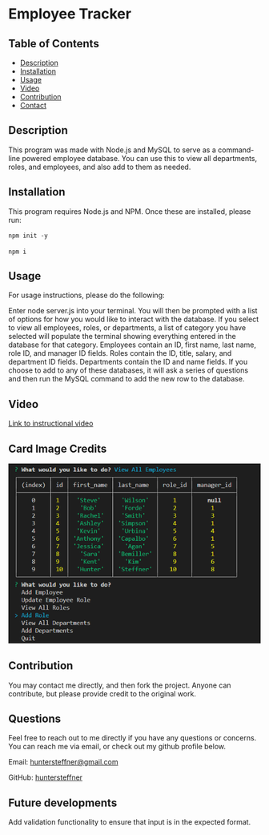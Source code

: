 # Employee Tracker

## Table of Contents

- [Description](#description)
- [Installation](#installation)
- [Usage](#usage)
- [Video](#video)
- [Contribution](#contribution)
- [Contact](#contact)

## Description

This program was made with Node.js and MySQL to serve as a command-line powered employee database. You can use this to view all departments, roles, and employees, and also add to them as needed.

## Installation

This program requires Node.js and NPM. Once these are installed, please run:

```
npm init -y

npm i
```

## Usage

For usage instructions, please do the following:

Enter node server.js into your terminal. You will then be prompted with a list of options for how you would like to interact with the database. If you select to view all employees, roles, or departments, a list of category you have selected will populate the terminal showing everything entered in the database for that category. Employees contain an ID, first name, last name, role ID, and manager ID fields. Roles contain the ID, title, salary, and department ID fields. Departments contain the ID and name fields. If you choose to add to any of these databases, it will ask a series of questions and then run the MySQL command to add the new row to the database.

## Video

[Link to instructional video](https://huntersteffner.github.io/Employee-Tracker/)

## Card Image Credits

![Alt text](./Assets/Employee-Tracker.png "Optional Title")

## Contribution

You may contact me directly, and then fork the project. Anyone can contribute, but please provide credit to the original work.

## Questions

Feel free to reach out to me directly if you have any questions or concerns. You can reach me via email, or check out my github profile below.

Email: huntersteffner@gmail.com

GitHub: [huntersteffner](https://github.com/huntersteffner/)

## Future developments

Add validation functionality to ensure that input is in the expected format.
